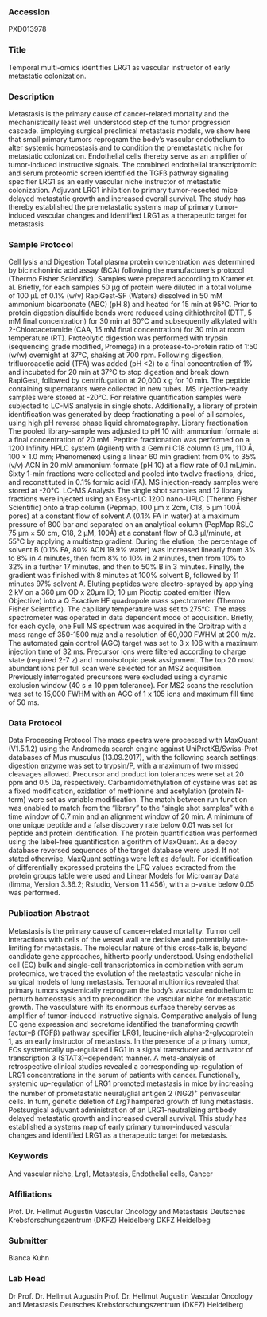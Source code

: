 ### Accession
PXD013978

### Title
Temporal multi-omics identifies LRG1 as vascular instructor of early metastatic colonization.

### Description
Metastasis is the primary cause of cancer-related mortality and the mechanistically least well understood step of the tumor progression cascade. Employing surgical preclinical metastasis models, we show here that small primary tumors reprogram the body’s vascular endothelium to alter systemic homeostasis and to condition the premetastatic niche for metastatic colonization. Endothelial cells thereby serve as an amplifier of tumor-induced instructive signals. The combined endothelial transcriptomic and serum proteomic screen identified the TGFß pathway signaling specifier LRG1 as an early vascular niche instructor of metastatic colonization. Adjuvant LRG1 inhibition to primary tumor-resected mice delayed metastatic growth and increased overall survival. The study has thereby established the premetastatic systems map of primary tumor-induced vascular changes and identified LRG1 as a therapeutic target for metastasis

### Sample Protocol
Cell lysis and Digestion  Total plasma protein concentration was determined by bicinchoninic acid assay (BCA) following the manufacturer’s protocol (Thermo Fisher Scientific). Samples were prepared according to Kramer et. al. Briefly, for each samples 50 µg of protein were diluted in a total volume of 100 µL of 0.1% (w/v) RapiGest-SF (Waters) dissolved in 50 mM ammonium bicarbonate (ABC) (pH 8) and heated for 15 min at 95°C. Prior to protein digestion disulfide bonds were reduced using dithiothreitol (DTT, 5 mM final concentration) for 30 min at 60°C and subsequently alkylated with 2-Chloroacetamide (CAA, 15 mM final concentration) for 30 min at room temperature (RT). Proteolytic digestion was performed with trypsin (sequencing grade modified, Promega) in a protease-to-protein ratio of 1:50 (w/w) overnight at 37°C, shaking at 700 rpm. Following digestion, trifluoroacetic acid (TFA) was added (pH <2) to a final concentration of 1% and incubated for 20 min at 37°C to stop digestion and break down RapiGest, followed by centrifugation at 20,000 x g for 10 min. The peptide containing supernatants were collected in new tubes. MS injection-ready samples were stored at -20°C. For relative quantification samples were subjected to LC-MS analysis in single shots. Additionally, a library of protein identification was generated by deep fractionating a pool of all samples, using high pH reverse phase liquid chromatography.  Library fractionation The pooled library-sample was adjusted to pH 10 with ammonium formate at a final concentration of 20 mM. Peptide fractionation was performed on a 1200 Infinity HPLC system (Agilent) with a Gemini C18 column (3 µm, 110 Å, 100 × 1.0 mm; Phenomenex) using a linear 60 min gradient from 0% to 35% (v/v) ACN in 20 mM ammonium formate (pH 10) at a flow rate of 0.1 mL/min. Sixty 1-min fractions were collected and pooled into twelve fractions, dried, and reconstituted in 0.1% formic acid (FA). MS injection-ready samples were stored at -20°C.  LC-MS Analysis The single shot samples and 12 library fractions were injected using an Easy-nLC 1200 nano-UPLC (Thermo Fisher Scientific) onto a trap column (Pepmap, 100 μm x 2cm, C18, 5 μm 100Å pores) at a constant flow of solvent A (0.1% FA in water) at a maximum pressure of 800 bar and separated on an analytical column (PepMap RSLC 75 μm × 50 cm, C18, 2 µM, 100Å) at a constant flow of 0.3 μl/minute, at 55°C by applying a multistep gradient. During the elution, the percentage of solvent B (0.1% FA, 80% ACN 19.9% water) was increased linearly from 3% to 8% in 4 minutes, then from 8% to 10% in 2 minutes, then from 10% to 32% in a further 17 minutes, and then to 50% B in 3 minutes. Finally, the gradient was finished with 8 minutes at 100% solvent B, followed by 11 minutes 97% solvent A.  Eluting peptides were electro-sprayed by applying 2 kV on a 360 μm OD x 20μm ID; 10 μm Picotip coated emitter (New Objective) into a Q Exactive HF quadropole mass spectrometer (Thermo Fisher Scientific). The capillary temperature was set to 275°C. The mass spectrometer was operated in data dependent mode of acquisition. Briefly, for each cycle, one Full MS spectrum was acquired in the Orbitrap with a mass range of 350-1500 m/z and a resolution of 60,000 FWHM at 200 m/z. The automated gain control (AGC) target was set to 3 x 106 with a maximum injection time of 32 ms. Precursor ions were filtered according to charge state (required 2-7 z) and monoisotopic peak assignment. The top 20 most abundant ions per full scan were selected for an MS2 acquisition. Previously interrogated precursors were excluded using a dynamic exclusion window (40 s ± 10 ppm tolerance). For MS2 scans the resolution was set to 15,000 FWHM with an AGC of 1 x 105 ions and maximum fill time of 50 ms.

### Data Protocol
Data Processing Protocol The mass spectra were processed with MaxQuant (V1.5.1.2) using the Andromeda search engine against UniProtKB/Swiss-Prot databases of Mus musculus (13.09.2017), with the following search settings: digestion enzyme was set to trypsin/P, with a maximum of two missed cleavages allowed. Precursor and product ion tolerances were set at 20 ppm and 0.5 Da, respectively. Carbamidomethylation of cysteine was set as a fixed modification, oxidation of methionine and acetylation (protein N-term) were set as variable modification. The match between run function was enabled to match from the “library” to the “single shot samples” with a time window of 0.7 min and an alignment window of 20 min. A minimum of one unique peptide and a false discovery rate below 0.01 was set for peptide and protein identification. The protein quantification was performed using the label-free quantification algorithm of MaxQuant. As a decoy database reversed sequences of the target database were used. If not stated otherwise, MaxQuant settings were left as default. For identification of differentially expressed proteins the LFQ values extracted from the protein groups table were used and Linear Models for Microarray Data (limma, Version 3.36.2; Rstudio, Version 1.1.456), with a p-value below 0.05 was performed.

### Publication Abstract
Metastasis is the primary cause of cancer-related mortality. Tumor cell interactions with cells of the vessel wall are decisive and potentially rate-limiting for metastasis. The molecular nature of this cross-talk is, beyond candidate gene approaches, hitherto poorly understood. Using endothelial cell (EC) bulk and single-cell transcriptomics in combination with serum proteomics, we traced the evolution of the metastatic vascular niche in surgical models of lung metastasis. Temporal multiomics revealed that primary tumors systemically reprogram the body&#x2019;s vascular endothelium to perturb homeostasis and to precondition the vascular niche for metastatic growth. The vasculature with its enormous surface thereby serves as amplifier of tumor-induced instructive signals. Comparative analysis of lung EC gene expression and secretome identified the transforming growth factor&#x2013;&#x3b2; (TGF&#x3b2;) pathway specifier LRG1, leucine-rich alpha-2-glycoprotein 1, as an early instructor of metastasis. In the presence of a primary tumor, ECs systemically up-regulated LRG1 in a signal transducer and activator of transcription 3 (STAT3)&#x2013;dependent manner. A meta-analysis of retrospective clinical studies revealed a corresponding up-regulation of LRG1 concentrations in the serum of patients with cancer. Functionally, systemic up-regulation of LRG1 promoted metastasis in mice by increasing the number of prometastatic neural/glial antigen 2 (NG2)<sup>+</sup> perivascular cells. In turn, genetic deletion of <i>Lrg1</i> hampered growth of lung metastasis. Postsurgical adjuvant administration of an LRG1-neutralizing antibody delayed metastatic growth and increased overall survival. This study has established a systems map of early primary tumor-induced vascular changes and identified LRG1 as a therapeutic target for metastasis.

### Keywords
And vascular niche, Lrg1, Metastasis, Endothelial cells, Cancer

### Affiliations
Prof. Dr. Hellmut Augustin  Vascular Oncology and Metastasis  Deutsches Krebsforschungszentrum (DKFZ) Heidelberg
DKFZ Heidelbeg

### Submitter
Bianca Kuhn

### Lab Head
Dr Prof. Dr. Hellmut Augustin
Prof. Dr. Hellmut Augustin  Vascular Oncology and Metastasis  Deutsches Krebsforschungszentrum (DKFZ) Heidelberg


